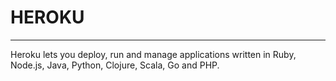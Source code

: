 # HEROKU
----------------------
Heroku lets you deploy, run and manage applications written in Ruby, Node.js, Java, Python, Clojure, Scala, Go and PHP.





